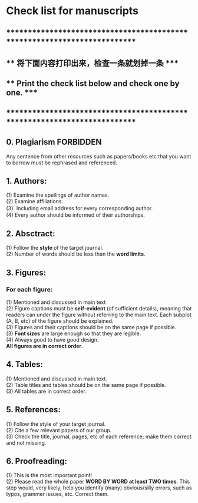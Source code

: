 # Check list for manuscripts
## ************************************************************************
## ** 将下面内容打印出来，检查一条就划掉一条 ***
## ** Print the check list below and check one by one.    ***
## ************************************************************************

## 0. Plagiarism FORBIDDEN
Any sentence from other resources such as papers/books etc that you want to borrow must be rephrased and referenced.

## 1. Authors:
(1) Examine the spellings of author names.<br>
(2) Examine affiliations. <br>
(3）Including email address for every corresponding author.<br>
(4) Every author should be informed of their authorships.<br>


## 2. Absctract:
(1) Follow the **style** of the target journal.<br>
(2) Number of words should be less than the **word limits**.<br>


## 3. Figures:
 ### For each figure:
(1) Mentioned and discussed in main text<br>
(2) Figure captions must be **self-evident** (of sufficient details), meaning that readers can under the figure without referring to the main text. Each subplot (A, B, etc) of the figure should be explained. <br>
(3) Figures and their captions should be on the same page if possible.<br>
(3) **Font sizes** are large enough so that they are legible.<br>
(4) Always good to have good design.<br>
**All figures are in correct order**.<br>

## 4. Tables:
(1) Mentioned and discussed in main text.<br>
(2) Table titles and tables should be on the same page if possible.<br>
(3) All tables are in correct order.<br>


## 5. References:
(1) Follow the style of your target journal.<br>
(2) Cite a few relevant papers of our group.<br>
(3) Check the title, journal, pages, etc of each reference; make them correct and not missing.<br>

## 6. Proofreading:
(1) This is the most important point! <br>
(2) Please read the whole paper **WORD BY WORD at least TWO times**. This step would, very likely, help you identify (many) obvious/silly errors, such as typos, grammer issues, etc. Correct them.<br>
